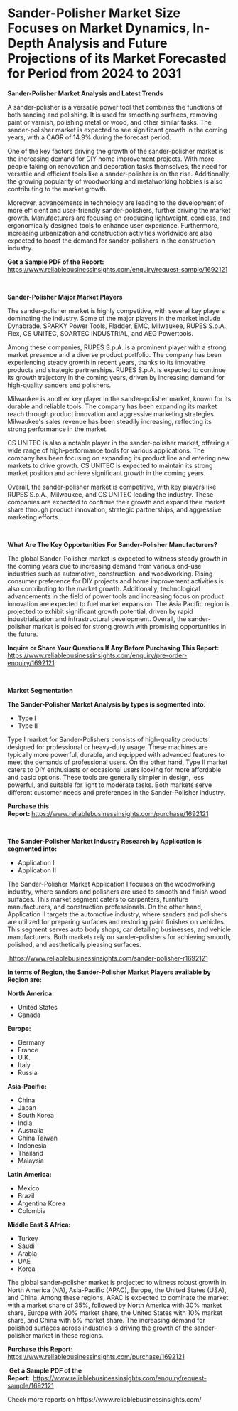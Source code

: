 <p><h1>Sander-Polisher Market Size Focuses on Market Dynamics, In-Depth Analysis and Future Projections of its Market Forecasted for Period from 2024 to 2031</h1></p><p><strong>Sander-Polisher Market Analysis and Latest Trends</strong></p>
<p><p>A sander-polisher is a versatile power tool that combines the functions of both sanding and polishing. It is used for smoothing surfaces, removing paint or varnish, polishing metal or wood, and other similar tasks. The sander-polisher market is expected to see significant growth in the coming years, with a CAGR of 14.9% during the forecast period. </p><p>One of the key factors driving the growth of the sander-polisher market is the increasing demand for DIY home improvement projects. With more people taking on renovation and decoration tasks themselves, the need for versatile and efficient tools like a sander-polisher is on the rise. Additionally, the growing popularity of woodworking and metalworking hobbies is also contributing to the market growth.</p><p>Moreover, advancements in technology are leading to the development of more efficient and user-friendly sander-polishers, further driving the market growth. Manufacturers are focusing on producing lightweight, cordless, and ergonomically designed tools to enhance user experience. Furthermore, increasing urbanization and construction activities worldwide are also expected to boost the demand for sander-polishers in the construction industry.</p></p>
<p><strong>Get a Sample PDF of the Report:&nbsp;</strong> <a href="https://www.reliablebusinessinsights.com/enquiry/request-sample/1692121">https://www.reliablebusinessinsights.com/enquiry/request-sample/1692121</a></p>
<p>&nbsp;</p>
<p><strong>Sander-Polisher Major Market Players</strong></p>
<p><p>The sander-polisher market is highly competitive, with several key players dominating the industry. Some of the major players in the market include Dynabrade, SPARKY Power Tools, Fladder, EMC, Milwaukee, RUPES S.p.A., Flex, CS UNITEC, SOARTEC INDUSTRIAL, and AEG Powertools.</p><p>Among these companies, RUPES S.p.A. is a prominent player with a strong market presence and a diverse product portfolio. The company has been experiencing steady growth in recent years, thanks to its innovative products and strategic partnerships. RUPES S.p.A. is expected to continue its growth trajectory in the coming years, driven by increasing demand for high-quality sanders and polishers.</p><p>Milwaukee is another key player in the sander-polisher market, known for its durable and reliable tools. The company has been expanding its market reach through product innovation and aggressive marketing strategies. Milwaukee's sales revenue has been steadily increasing, reflecting its strong performance in the market.</p><p>CS UNITEC is also a notable player in the sander-polisher market, offering a wide range of high-performance tools for various applications. The company has been focusing on expanding its product line and entering new markets to drive growth. CS UNITEC is expected to maintain its strong market position and achieve significant growth in the coming years.</p><p>Overall, the sander-polisher market is competitive, with key players like RUPES S.p.A., Milwaukee, and CS UNITEC leading the industry. These companies are expected to continue their growth and expand their market share through product innovation, strategic partnerships, and aggressive marketing efforts.</p></p>
<p>&nbsp;</p>
<p><strong>What Are The Key Opportunities For Sander-Polisher Manufacturers?</strong></p>
<p><p>The global Sander-Polisher market is expected to witness steady growth in the coming years due to increasing demand from various end-use industries such as automotive, construction, and woodworking. Rising consumer preference for DIY projects and home improvement activities is also contributing to the market growth. Additionally, technological advancements in the field of power tools and increasing focus on product innovation are expected to fuel market expansion. The Asia Pacific region is projected to exhibit significant growth potential, driven by rapid industrialization and infrastructural development. Overall, the sander-polisher market is poised for strong growth with promising opportunities in the future.</p></p>
<p><strong>Inquire or Share Your Questions If Any Before Purchasing This Report:</strong> <a href="https://www.reliablebusinessinsights.com/enquiry/pre-order-enquiry/1692121">https://www.reliablebusinessinsights.com/enquiry/pre-order-enquiry/1692121</a></p>
<p>&nbsp;</p>
<p><strong>Market Segmentation</strong></p>
<p><strong>The Sander-Polisher Market Analysis by types is segmented into:</strong></p>
<p><ul><li>Type I</li><li>Type II</li></ul></p>
<p><p>Type I market for Sander-Polishers consists of high-quality products designed for professional or heavy-duty usage. These machines are typically more powerful, durable, and equipped with advanced features to meet the demands of professional users. On the other hand, Type II market caters to DIY enthusiasts or occasional users looking for more affordable and basic options. These tools are generally simpler in design, less powerful, and suitable for light to moderate tasks. Both markets serve different customer needs and preferences in the Sander-Polisher industry.</p></p>
<p><strong>Purchase this Report:&nbsp;</strong><a href="https://www.reliablebusinessinsights.com/purchase/1692121">https://www.reliablebusinessinsights.com/purchase/1692121</a></p>
<p>&nbsp;</p>
<p><strong>The Sander-Polisher Market Industry Research by Application is segmented into:</strong></p>
<p><ul><li>Application I</li><li>Application II</li></ul></p>
<p><p>The Sander-Polisher Market Application I focuses on the woodworking industry, where sanders and polishers are used to smooth and finish wood surfaces. This market segment caters to carpenters, furniture manufacturers, and construction professionals. On the other hand, Application II targets the automotive industry, where sanders and polishers are utilized for preparing surfaces and restoring paint finishes on vehicles. This segment serves auto body shops, car detailing businesses, and vehicle manufacturers. Both markets rely on sander-polishers for achieving smooth, polished, and aesthetically pleasing surfaces.</p></p>
<p><a href="https://www.reliablebusinessinsights.com/sander-polisher-r1692121">&nbsp;https://www.reliablebusinessinsights.com/sander-polisher-r1692121</a></p>
<p><strong>In terms of Region, the Sander-Polisher Market Players available by Region are:</strong></p>
<p>
    <p> <strong> North America: </strong>
        <ul>
            <li>United States</li>
            <li>Canada</li>
        </ul>
        </p> 
    <p> <strong> Europe: </strong>
        <ul>
            <li>Germany</li>
            <li>France</li>
            <li>U.K.</li>
            <li>Italy</li>
            <li>Russia</li>
        </ul>
        </p> 
    <p> <strong> Asia-Pacific: </strong>
        <ul>
            <li>China</li>
            <li>Japan</li>
            <li>South Korea</li>
            <li>India</li>
            <li>Australia</li>
            <li>China Taiwan</li>
            <li>Indonesia</li>
            <li>Thailand</li>
            <li>Malaysia</li>
        </ul>
        </p> 
    <p> <strong> Latin America: </strong>
        <ul>
            <li>Mexico</li>
            <li>Brazil</li>
            <li>Argentina Korea</li>
            <li>Colombia</li>
        </ul>
        </p> 
    <p> <strong> Middle East & Africa: </strong>
        <ul>
            <li>Turkey</li>
            <li>Saudi</li>
            <li>Arabia</li>
            <li>UAE</li>
            <li>Korea</li>
        </ul>
    </p>
    </p>
<p><p>The global sander-polisher market is projected to witness robust growth in North America (NA), Asia-Pacific (APAC), Europe, the United States (USA), and China. Among these regions, APAC is expected to dominate the market with a market share of 35%, followed by North America with 30% market share, Europe with 20% market share, the United States with 10% market share, and China with 5% market share. The increasing demand for polished surfaces across industries is driving the growth of the sander-polisher market in these regions.</p></p>
<p><strong>Purchase this Report: </strong><a href="https://www.reliablebusinessinsights.com/purchase/1692121">https://www.reliablebusinessinsights.com/purchase/1692121</a></p>
<p>&nbsp;<strong>Get a Sample PDF of the Report:&nbsp;&nbsp;</strong><a href="https://www.reliablebusinessinsights.com/enquiry/request-sample/1692121">https://www.reliablebusinessinsights.com/enquiry/request-sample/1692121</a></p>
<p><strong></strong></p>
<p>Check more reports on https://www.reliablebusinessinsights.com/</p>